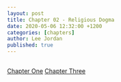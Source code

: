 ```yaml
---
layout: post
title: Chapter 02 - Religious Dogma
date: 2020-05-06 12:32:00 +1200
categories: [chapters]
author: Lee Jordan
published: true
---
```


<h2></h2>


<div class="pagination">
    <a class="pagination-item older" href="https://single.geraldleejordan.com/chapter-01/">Chapter One</a>
      <a class="pagination-item newer" href="https://single.geraldleejordan.com/chapter-03/">Chapter Three</a>
</div>
